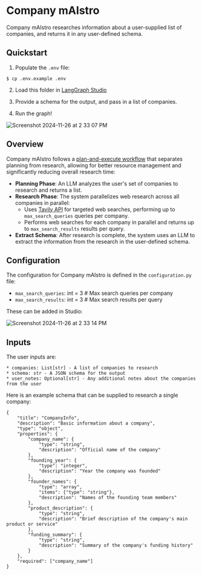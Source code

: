 # Company mAIstro

Company mAIstro researches information about a user-supplied list of companies, and returns it in any user-defined schema.

## Quickstart

1. Populate the `.env` file: 
```
$ cp .env.example .env
```

2. Load this folder in [LangGraph Studio](https://github.com/langchain-ai/langgraph-studio?tab=readme-ov-file#download) 

3. Provide a schema for the output, and pass in a list of companies. 

4. Run the graph!

![Screenshot 2024-11-26 at 2 33 07 PM](https://github.com/user-attachments/assets/7b52ac0a-fe4a-414c-8936-9a2d8abaea46)


## Overview

 Company mAIstro follows a [plan-and-execute workflow](https://github.com/assafelovic/gpt-researcher) that separates planning from research, allowing for better resource management and significantly reducing overall research time:

   - **Planning Phase**: An LLM analyzes the user's set of companies to research and returns a list. 
   - **Research Phase**: The system parallelizes web research across all companies in parallel:
     - Uses [Tavily API](https://tavily.com/) for targeted web searches, performing up to `max_search_queries` queries per company.
     - Performs web searches for each company in parallel and returns up to `max_search_results` results per query.
   - **Extract Schema**: After research is complete, the system uses an LLM to extract the information from the research in the user-defined schema.

## Configuration

The configuration for Company mAIstro is defined in the `configuration.py` file: 
* `max_search_queries`: int = 3 # Max search queries per company
* `max_search_results`: int = 3 # Max search results per query

These can be added in Studio:

![Screenshot 2024-11-26 at 2 33 14 PM](https://github.com/user-attachments/assets/305cf2ad-a664-4cb6-99e5-e86bd024b065)

## Inputs 

The user inputs are: 

```
* companies: List[str] - A list of companies to research
* schema: str - A JSON schema for the output
* user_notes: Optional[str] - Any additional notes about the companies from the user
```

Here is an example schema that can be supplied to research a single company:  

```
{
    "title": "CompanyInfo",
    "description": "Basic information about a company",
    "type": "object",
    "properties": {
        "company_name": {
            "type": "string",
            "description": "Official name of the company"
        },
        "founding_year": {
            "type": "integer",
            "description": "Year the company was founded"
        },
        "founder_names": {
            "type": "array",
            "items": {"type": "string"},
            "description": "Names of the founding team members"
        },
        "product_description": {
            "type": "string",
            "description": "Brief description of the company's main product or service"
        },
        "funding_summary": {
            "type": "string",
            "description": "Summary of the company's funding history"
        }
    },
    "required": ["company_name"]
}
```
